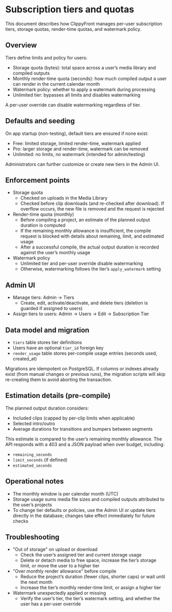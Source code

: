 # Subscription tiers and quotas

This document describes how ClippyFront manages per-user subscription tiers, storage quotas, render-time quotas, and watermark policy.

## Overview

Tiers define limits and policy for users:

- Storage quota (bytes): total space across a user’s media library and compiled outputs
- Monthly render-time quota (seconds): how much compiled output a user can render in the current calendar month
- Watermark policy: whether to apply a watermark during processing
- Unlimited tier: bypasses all limits and disables watermarking

A per-user override can disable watermarking regardless of tier.

## Defaults and seeding

On app startup (non-testing), default tiers are ensured if none exist:

- Free: limited storage, limited render-time, watermark applied
- Pro: larger storage and render-time, watermark can be removed
- Unlimited: no limits, no watermark (intended for admin/testing)

Administrators can further customize or create new tiers in the Admin UI.

## Enforcement points

- Storage quota
  - Checked on uploads in the Media Library
  - Checked before clip downloads (and re-checked after download). If overflow occurs, the new file is removed and the request is rejected
- Render-time quota (monthly)
  - Before compiling a project, an estimate of the planned output duration is computed
  - If the remaining monthly allowance is insufficient, the compile request is blocked with details about remaining, limit, and estimated usage
  - After a successful compile, the actual output duration is recorded against the user’s monthly usage
- Watermark policy
  - Unlimited tier and per-user override disable watermarking
  - Otherwise, watermarking follows the tier’s `apply_watermark` setting

## Admin UI

- Manage tiers: Admin → Tiers
  - Create, edit, activate/deactivate, and delete tiers (deletion is guarded if assigned to users)
- Assign tiers to users: Admin → Users → Edit → Subscription Tier

## Data model and migration

- `tiers` table stores tier definitions
- Users have an optional `tier_id` foreign key
- `render_usage` table stores per-compile usage entries (seconds used, created_at)

Migrations are idempotent on PostgreSQL. If columns or indexes already exist (from manual changes or previous runs), the migration scripts will skip re-creating them to avoid aborting the transaction.

## Estimation details (pre-compile)

The planned output duration considers:

- Included clips (capped by per-clip limits when applicable)
- Selected intro/outro
- Average durations for transitions and bumpers between segments

This estimate is compared to the user’s remaining monthly allowance. The API responds with a 403 and a JSON payload when over budget, including:

- `remaining_seconds`
- `limit_seconds` (if defined)
- `estimated_seconds`

## Operational notes

- The monthly window is per calendar month (UTC)
- Storage usage sums media file sizes and compiled outputs attributed to the user’s projects
- To change tier defaults or policies, use the Admin UI or update tiers directly in the database; changes take effect immediately for future checks

## Troubleshooting

- "Out of storage" on upload or download
  - Check the user’s assigned tier and current storage usage
  - Delete or detach media to free space, increase the tier’s storage limit, or move the user to a higher tier
- "Over monthly render allowance" before compile
  - Reduce the project’s duration (fewer clips, shorter caps) or wait until the next month
  - Increase the tier’s monthly render-time limit, or assign a higher tier
- Watermark unexpectedly applied or missing
  - Verify the user’s tier, the tier’s watermark setting, and whether the user has a per-user override
